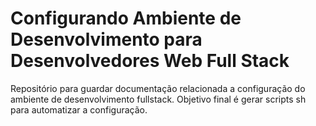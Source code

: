 # Configurando Ambiente de Desenvolvimento para Desenvolvedores Web Full Stack
Repositório para guardar documentação relacionada a configuração do ambiente de desenvolvimento fullstack. Objetivo final é gerar scripts sh para automatizar a configuração.
